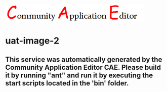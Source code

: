 ![CAE](https://github.com/testcae/microservice-uat-image-2/blob/master/img/logo.png)  

uat-image-2
===================


This service was automatically generated by the Community Application Editor CAE. Please build it by running "ant" and run it by executing the start scripts located in the 'bin' folder.
---------------
